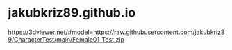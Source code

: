# jakubkriz89.github.io
https://3dviewer.net/#model=https://raw.githubusercontent.com/jakubkriz89/CharacterTest/main/Female01_Test.zip
